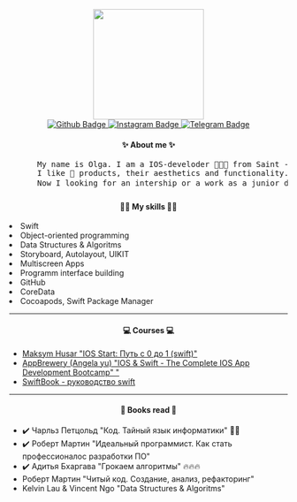 
<div id="header" align="center">
  <img src="https://media.giphy.com/media/FlPJcTplkfefDCKq2b/giphy.gif" width="200"/>
</div>

<div class = "text">
<div id="badges" align="center">
  <a href="https://github.com/HelgaPsycho" >
    <img src="https://img.shields.io/badge/github-blue?style=for-the-badge&logo=github&logoColor=white" alt="Github Badge"/>
  </a>
  <a href="https://www.instagram.com/helga_psycho">
    <img src="https://img.shields.io/badge/instagram-pink?style=for-the-badge&logo=instagram&logoColor=black" alt="Instagram Badge"/>
  </a>
  <a href="https://www.t.me/HelgaPsycho">
    <img src="https://img.shields.io/badge/telegram-blue?style=for-the-badge&logo=telegram&logoColor=white" alt="Telegram Badge"/>
  </a> 
</div>
<div id="aboutMeHead" align = "center">
  <h4> <b> ✨ About me ✨
    </b>
  </h4>
</div>
<div id="aboutMe" align = "start">
  <p> 
  <pre>      My name is Olga. I am a IOS-develoder 👩🏼‍💻 from Saint - Petersburg, Russia.
      I like 🍏 products, their aesthetics and functionality. 
      Now I looking for an intership or a work as a junior developer 🔍. </pre>
  </p>
</div>
<div id = "skillsHead" align = "center">
   <h4> <b> 💪🏻 My skills 💪🏻
    </b>
  </h4>
</div>
<div id = "skillsHead" align = "start"
     <ul>
      <li> Swift </li> 
      <li> Object-oriented programming  </li>
      <li> Data Structures & Algoritms
      <li> Storyboard, Autolayout, UIKIT </li>
      <li> Multiscreen Apps </li>
      <li> Programm interface building </li>
      <li> GitHub </li>
      <li> CoreData </li>
      <li> Cocoapods,  Swift Package Manager</li>
     </ul>
</div>
<hr  color="grey">
<div id = "coursesHead" align = "center">
     <h4> 💻 Courses 💻
     </h4>
</div>
<div id="courses" align = "start">
  <ul> 
    <li> <a href="https://www.udemy.com/course/ios-start-zero-to-one-swift">Maksym Husar "IOS Start: Путь с 0 до 1 (swift)"</a></li>
    <li>  <a href= "https://www.udemy.com/course/ios-13-app-development-bootcamp"> AppBrewery (Angela yu) "IOS & Swift - The Complete IOS App Development Bootcamp" "</a></li>
    <li> <a href="https://swiftbook.ru/content/languageguide/"> SwiftBook - руководство swift</a></li>
  </ul>
 </div>
<hr  color="grey">

<div id = "booksReadHead" align = "center">
     <h4> 📖 Books read 📖
     </h4>
</div>
<div id ="booksRead" align = "start">
  <ul>
    <li>✔️ Чарльз Петцольд "Код. Тайный язык информатики" 👍🏻</li>
    <li>✔️ Роберт Мартин "Идеальный программист. Как стать профессионалос разработки ПО"</li>
    <li>✔️ Адитья Бхаргава "Грокаем алгоритмы" 🔥🔥🔥</li>
    <li>Роберт Мартин "Читый код. Создание, анализ, рефакторинг" </li>
    <li>Kelvin Lau & Vincent Ngo "Data Structures & Algoritms" </li>
  </ul>
  </div>


  
